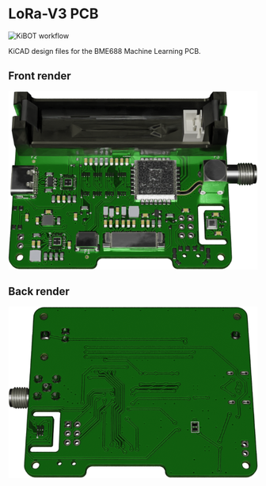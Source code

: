 # LoRa-V3 PCB

![KiBOT workflow](https://github.com/strooom/LoRa-V3-PCB/actions/workflows/checkandgenerate.yml/badge.svg)

KiCAD design files for the BME688 Machine Learning PCB.

## Front render
![Alt text](outputs/pcb/LoRa-V3-PCB-3D_blender_001.png)

## Back render
![Alt text](outputs/pcb/LoRa-V3-PCB-3D_blender_002.png)
